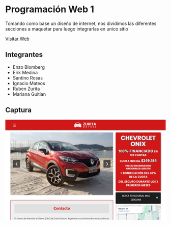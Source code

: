 # Programación Web 1

Tomando como base un diseño de internet, nos dividimos las diferentes secciones a maquetar para luego integrarlas en unico sitio

[Visitar Web](https://titan-system.github.io/Pweb_1/)

## Integrantes

- Enzo Blomberg
- Erik Medina
- Santino Rosas
- Ignacio Mateos
- Ruben Zurita
- Mariana Guitian

## Captura

![preview](preview.jpg)
